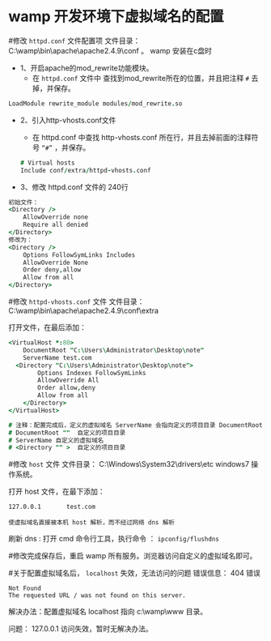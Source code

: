 # wamp 开发环境下虚拟域名的配置

  #修改 `httpd.conf` 文件配置项
文件目录：C:\wamp\bin\apache\apache2.4.9\conf 。 wamp 安装在c盘时

- 1、开启apache的mod_rewrite功能模块。
  - 在 `httpd.conf` 文件中 查找到mod_rewrite所在的位置，并且把注释 `#` 去掉，并保存。

```j
LoadModule rewrite_module modules/mod_rewrite.so
```

- 2、引入http-vhosts.conf文件
  - 在 httpd.conf 中查找 http-vhosts.conf 所在行，并且去掉前面的注释符号 `“#”` ，并保存。

  ```j
  # Virtual hosts
  Include conf/extra/httpd-vhosts.conf
  ```

- 3、修改 httpd.conf 文件的 240行

```j
初始文件：
<Directory />
    AllowOverride none
    Require all denied
</Directory>
修改为：
<Directory />
    Options FollowSymLinks Includes
    AllowOverride None
    Order deny,allow
    Allow from all
</Directory>
```

  #修改 `httpd-vhosts.conf` 文件
文件目录： C:\wamp\bin\apache\apache2.4.9\conf\extra

打开文件，在最后添加：

```j
<VirtualHost *:80>
    DocumentRoot "C:\Users\Administrator\Desktop\note"
    ServerName test.com
  <Directory "C:\Users\Administrator\Desktop\note">
        Options Indexes FollowSymLinks
        AllowOverride All
        Order allow,deny
        Allow from all
    </Directory>
</VirtualHost>

# 注释：配置完成后，定义的虚拟域名 ServerName 会指向定义的项目目录 DocumentRoot 目录
# DocumentRoot ""  自定义的项目目录
# ServerName 自定义的虚拟域名
# <Directory "" >  自定义的项目目录
```

  #修改 `host` 文件
文件目录： C:\Windows\System32\drivers\etc  windows7 操作系统。

打开 host 文件，在最下添加：

```plaintext
127.0.0.1       test.com

使虚拟域名直接被本机 host 解析，而不经过网络 dns 解析
```

刷新 dns : 打开 cmd 命令行工具，执行命令 ： `ipconfig/flushdns`

  #修改完成保存后，重启 wamp 所有服务。浏览器访问自定义的虚拟域名即可。

  #关于配置虚拟域名后， `localhost` 失效，无法访问的问题
错误信息： 404 错误

```text
Not Found
The requested URL / was not found on this server.
```

解决办法：配置虚拟域名 localhost 指向 c:\wamp\www 目录。

问题： 127.0.0.1 访问失效，暂时无解决办法。